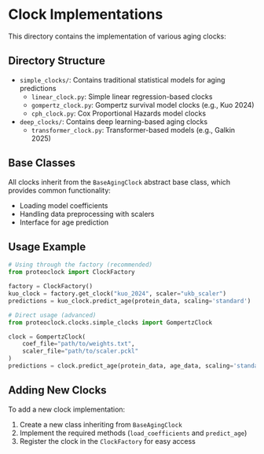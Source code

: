 # Clock Implementations

This directory contains the implementation of various aging clocks:

## Directory Structure

- `simple_clocks/`: Contains traditional statistical models for aging predictions
  - `linear_clock.py`: Simple linear regression-based clocks
  - `gompertz_clock.py`: Gompertz survival model clocks (e.g., Kuo 2024)
  - `cph_clock.py`: Cox Proportional Hazards model clocks
- `deep_clocks/`: Contains deep learning-based aging clocks
  - `transformer_clock.py`: Transformer-based models (e.g., Galkin 2025)

## Base Classes

All clocks inherit from the `BaseAgingClock` abstract base class, which provides common functionality:
- Loading model coefficients
- Handling data preprocessing with scalers
- Interface for age prediction

## Usage Example

```python
# Using through the factory (recommended)
from proteoclock import ClockFactory

factory = ClockFactory()
kuo_clock = factory.get_clock("kuo_2024", scaler="ukb_scaler")
predictions = kuo_clock.predict_age(protein_data, scaling='standard')

# Direct usage (advanced)
from proteoclock.clocks.simple_clocks import GompertzClock

clock = GompertzClock(
    coef_file="path/to/weights.txt",
    scaler_file="path/to/scaler.pckl"
)
predictions = clock.predict_age(protein_data, age_data, scaling='standard')
```

## Adding New Clocks

To add a new clock implementation:
1. Create a new class inheriting from `BaseAgingClock`
2. Implement the required methods (`load_coefficients` and `predict_age`)
3. Register the clock in the `ClockFactory` for easy access
